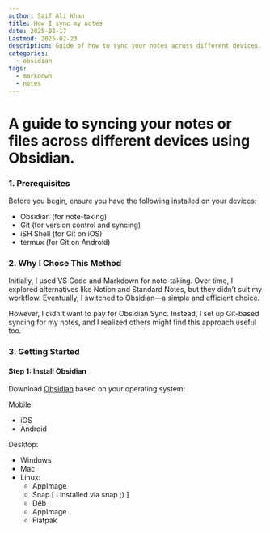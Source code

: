 ```yaml
---
author: Saif Ali Khan
title: How I sync my notes
date: 2025-02-17
Lastmod: 2025-02-23
description: Guide of how to sync your notes across different devices.
categories:
  - obsidian
tags:
  - markdown
  - notes
---
```


# A guide to syncing your notes or files across different devices using Obsidian.

<!--more-->
### 1. Prerequisites
Before you begin, ensure you have the following installed on your devices:
- Obsidian (for note-taking)
- Git (for version control and syncing)
- iSH Shell (for Git on iOS) 
- termux (for Git on Android)

### 2. Why I Chose This Method
Initially, I used VS Code and Markdown for note-taking. Over time, I explored alternatives like Notion and Standard Notes, but they didn’t suit my workflow. Eventually, I switched to Obsidian—a simple and efficient choice.

However, I didn't want to pay for Obsidian Sync. Instead, I set up Git-based syncing for my notes, and I realized others might find this approach useful too.

### 3. Getting Started
#### Step 1: Install Obsidian
Download [Obsidian](https://obsidian.md/download) based on your operating system:

Mobile:
- iOS 
- Android 
  
Desktop:
- Windows 
- Mac 
- Linux:
  - AppImage
  - Snap [ I installed via snap ;) ]
  - Deb
  - AppImage
  - Flatpak